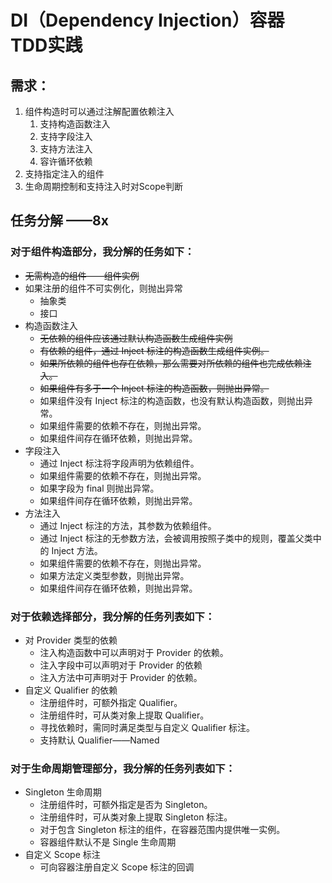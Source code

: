 # DI（Dependency Injection）容器 TDD实践

## 需求：
1. 组件构造时可以通过注解配置依赖注入
   1. 支持构造函数注入
   2. 支持字段注入
   3. 支持方法注入
   4. 容许循环依赖
2. 支持指定注入的组件
3. 生命周期控制和支持注入时对Scope判断

## 任务分解 ——8x
### 对于组件构造部分，我分解的任务如下：
- ~~无需构造的组件——组件实例~~
- 如果注册的组件不可实例化，则抛出异常
  - 抽象类
  - 接口
- 构造函数注入
  - ~~无依赖的组件应该通过默认构造函数生成组件实例~~
  - ~~有依赖的组件，通过 Inject 标注的构造函数生成组件实例。~~
  - ~~如果所依赖的组件也存在依赖，那么需要对所依赖的组件也完成依赖注入。~~
  - ~~如果组件有多于一个 Inject 标注的构造函数，则抛出异常。~~
  - 如果组件没有 Inject 标注的构造函数，也没有默认构造函数，则抛出异常。
  - 如果组件需要的依赖不存在，则抛出异常。
  - 如果组件间存在循环依赖，则抛出异常。
- 字段注入
  - 通过 Inject 标注将字段声明为依赖组件。
  - 如果组件需要的依赖不存在，则抛出异常。
  - 如果字段为 final 则抛出异常。
  - 如果组件间存在循环依赖，则抛出异常。
- 方法注入
  - 通过 Inject 标注的方法，其参数为依赖组件。
  - 通过 Inject 标注的无参数方法，会被调用按照子类中的规则，覆盖父类中的 Inject 方法。
  - 如果组件需要的依赖不存在，则抛出异常。
  - 如果方法定义类型参数，则抛出异常。
  - 如果组件间存在循环依赖，则抛出异常。
### 对于依赖选择部分，我分解的任务列表如下：
- 对 Provider 类型的依赖
  - 注入构造函数中可以声明对于 Provider 的依赖。
  - 注入字段中可以声明对于 Provider 的依赖
  - 注入方法中可声明对于 Provider 的依赖。
- 自定义 Qualifier 的依赖
  - 注册组件时，可额外指定 Qualifier。
  - 注册组件时，可从类对象上提取 Qualifier。
  - 寻找依赖时，需同时满足类型与自定义 Qualifier 标注。
  - 支持默认 Qualifier——Named
### 对于生命周期管理部分，我分解的任务列表如下：
- Singleton 生命周期
  - 注册组件时，可额外指定是否为 Singleton。
  - 注册组件时，可从类对象上提取 Singleton 标注。
  - 对于包含 Singleton 标注的组件，在容器范围内提供唯一实例。
  - 容器组件默认不是 Single 生命周期
- 自定义 Scope 标注
  - 可向容器注册自定义 Scope 标注的回调